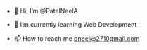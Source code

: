 - 👋 Hi, I’m @PatelNeelA
  
- 🌱 I’m currently learning Web Development

- 📫 How to reach me pneel@2710gmail.com



<!---
PatelNeelA/PatelNeelA is a ✨ special ✨ repository because its `README.md` (this file) appears on your GitHub profile.
You can click the Preview link to take a look at your changes.
--->
